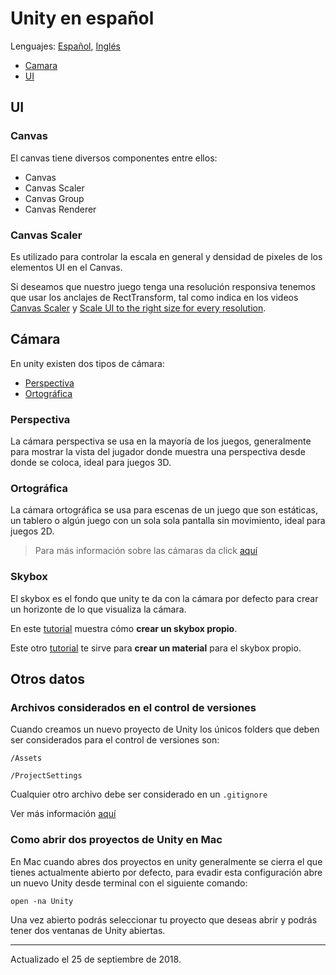 # Unity en español

Lenguajes: [Español](https://github.com/danielmoreno58/documentation/tree/master/Unity/README.es.md), [Inglés](https://github.com/danielmoreno58/documentation/tree/master/Unity/README.md)

* [Camara](#c%c3%a1mara)
* [UI](#ui)

## UI

### Canvas

El canvas tiene diversos componentes entre ellos:

* Canvas
* Canvas Scaler
* Canvas Group
* Canvas Renderer

### Canvas Scaler

Es utilizado para controlar la escala en general y densidad de pixeles de los elementos UI en el Canvas.

Si deseamos que nuestro juego tenga una resolución responsiva tenemos que usar los anclajes de RectTransform, tal como indica en los videos [Canvas Scaler](https://www.youtube.com/watch?v=XkfhxuNr9Es) y [Scale UI to the right size for every resolution](https://www.youtube.com/watch?v=svyDgYz5idg).

## Cámara

En unity existen dos tipos de cámara:

* [Perspectiva](#perspectiva)
* [Ortográfica](#ortogr%c3%a1fica)

### Perspectiva

La cámara perspectiva se usa en la mayoría de los juegos, generalmente para mostrar la vista del jugador donde muestra una perspectiva desde donde se coloca, ideal para juegos 3D.

### Ortográfica

La cámara ortográfica se usa para escenas de un juego que son estáticas, un tablero o algún juego con un sola sola pantalla sin movimiento, ideal para juegos 2D.

> Para más información sobre las cámaras da click [aquí](https://www.youtube.com/watch?v=xvyrzwwU1DE)

### Skybox

El skybox es el fondo que unity te da con la cámara por defecto para crear un horizonte de lo que visualiza la cámara.

En este [tutorial](https://www.youtube.com/watch?v=hZTa_kkuSTg) muestra cómo **crear un skybox propio**.

Este otro [tutorial](https://www.youtube.com/watch?v=QT-6u6NLaus&t=2s) te sirve para **crear un material** para el skybox propio.

## Otros datos

### Archivos considerados en el control de versiones

Cuando creamos un nuevo proyecto de Unity los únicos folders que deben ser considerados para el control de versiones son:

`/Assets`

`/ProjectSettings`

Cualquier otro archivo debe ser considerado en un `.gitignore`

Ver más información [aquí](https://unity3d.com/es/learn/tutorials/topics/production/mastering-unity-project-folder-structure-version-control-systems)

### Como abrir dos proyectos de Unity en Mac

En Mac cuando abres dos proyectos en unity generalmente se cierra el que tienes actualmente abierto por defecto, para evadir esta configuración abre un nuevo Unity desde terminal con el siguiente comando:

```open -na Unity```

Una vez abierto podrás seleccionar tu proyecto que deseas abrir y podrás tener dos ventanas de Unity abiertas.

---

Actualizado el 25 de septiembre de 2018.